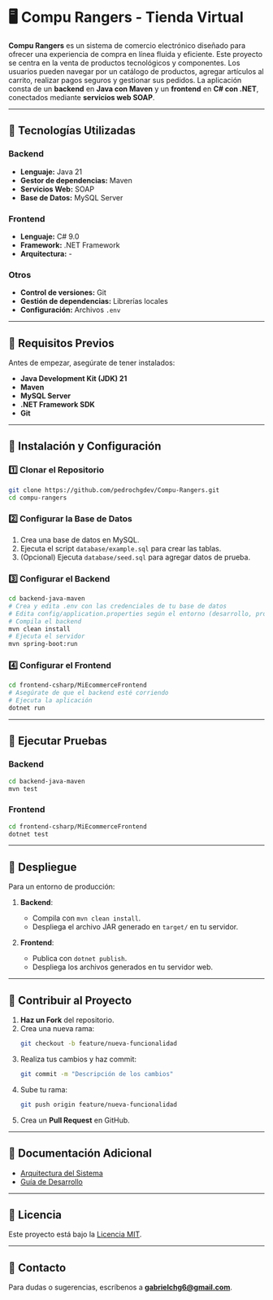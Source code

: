 # 🖥️ **Compu Rangers - Tienda Virtual**

**Compu Rangers** es un sistema de comercio electrónico diseñado para ofrecer una experiencia de compra en línea fluida y eficiente. Este proyecto se centra en la venta de productos tecnológicos y componentes. Los usuarios pueden navegar por un catálogo de productos, agregar artículos al carrito, realizar pagos seguros y gestionar sus pedidos. La aplicación consta de un **backend** en **Java con Maven** y un **frontend** en **C# con .NET**, conectados mediante **servicios web SOAP**.

---

## 🚀 **Tecnologías Utilizadas**

### **Backend**

- **Lenguaje:** Java 21
- **Gestor de dependencias:** Maven
- **Servicios Web:** SOAP
- **Base de Datos:** MySQL Server

### **Frontend**

- **Lenguaje:** C# 9.0
- **Framework:** .NET Framework
- **Arquitectura:** -

### **Otros**

- **Control de versiones:** Git
- **Gestión de dependencias:** Librerías locales
- **Configuración:** Archivos `.env`

---

## 📌 **Requisitos Previos**

Antes de empezar, asegúrate de tener instalados:

- **Java Development Kit (JDK) 21**
- **Maven**
- **MySQL Server**
- **.NET Framework SDK**
- **Git**

---

## 📌 **Instalación y Configuración**

### **1️⃣ Clonar el Repositorio**
```sh
git clone https://github.com/pedrochgdev/Compu-Rangers.git
cd compu-rangers
```

### **2️⃣ Configurar la Base de Datos**

1. Crea una base de datos en MySQL.
2. Ejecuta el script `database/example.sql` para crear las tablas.
3. (Opcional) Ejecuta `database/seed.sql` para agregar datos de prueba.

### **3️⃣ Configurar el Backend**
```sh
cd backend-java-maven
# Crea y edita .env con las credenciales de tu base de datos
# Edita config/application.properties según el entorno (desarrollo, producción, etc.)
# Compila el backend
mvn clean install
# Ejecuta el servidor
mvn spring-boot:run
```

### **4️⃣ Configurar el Frontend**
```sh
cd frontend-csharp/MiEcommerceFrontend
# Asegúrate de que el backend esté corriendo
# Ejecuta la aplicación
dotnet run
```

---

## 📌 **Ejecutar Pruebas**

### **Backend**
```sh
cd backend-java-maven
mvn test
```

### **Frontend**
```sh
cd frontend-csharp/MiEcommerceFrontend
dotnet test
```

---

## 📌 **Despliegue**

Para un entorno de producción:

1. **Backend**:
   - Compila con `mvn clean install`.
   - Despliega el archivo JAR generado en `target/` en tu servidor.

2. **Frontend**:
   - Publica con `dotnet publish`.
   - Despliega los archivos generados en tu servidor web.

---

## 📌 **Contribuir al Proyecto**

1. **Haz un Fork** del repositorio.
2. Crea una nueva rama:
   ```sh
   git checkout -b feature/nueva-funcionalidad
   ```
3. Realiza tus cambios y haz commit:
   ```sh
   git commit -m "Descripción de los cambios"
   ```
4. Sube tu rama:
   ```sh
   git push origin feature/nueva-funcionalidad
   ```
5. Crea un **Pull Request** en GitHub.

---

## 📌 **Documentación Adicional**

- [Arquitectura del Sistema](docs/arquitectura.md)
- [Guía de Desarrollo](docs/desarrollo.md)

---

## 📌 **Licencia**

Este proyecto está bajo la [Licencia MIT](LICENSE).

---

## 📌 **Contacto**

Para dudas o sugerencias, escríbenos a **gabrielchg6@gmail.com**.

